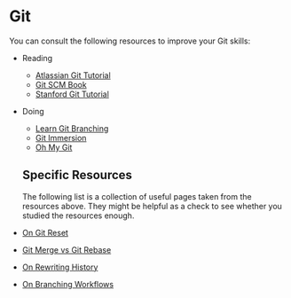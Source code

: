 # Git

You can consult the following resources to improve your Git skills:

* Reading
  * [Atlassian Git Tutorial](https://www.atlassian.com/git)
  * [Git SCM Book](https://git-scm.com/book/en/v2)
  * [Stanford Git Tutorial](http://www-cs-students.stanford.edu/~blynn/gitmagic/pr01.html)
* Doing
  * [Learn Git Branching](https://learngitbranching.js.org)
  * [Git Immersion](https://gitimmersion.com)
  * [Oh My Git](https://ohmygit.org)

  ## Specific Resources

  The following list is a collection of useful pages taken from the resources above. They might be helpful as a check to see whether you studied the resources enough.

* [On Git Reset](https://www.atlassian.com/git/tutorials/undoing-changes/git-reset)
* [Git Merge vs Git Rebase](https://www.atlassian.com/git/tutorials/merging-vs-rebasing)
* [On Rewriting History](https://www.atlassian.com/git/tutorials/rewriting-history)
* [On Branching Workflows](https://git-scm.com/book/en/v2/Git-Branching-Branching-Workflows)